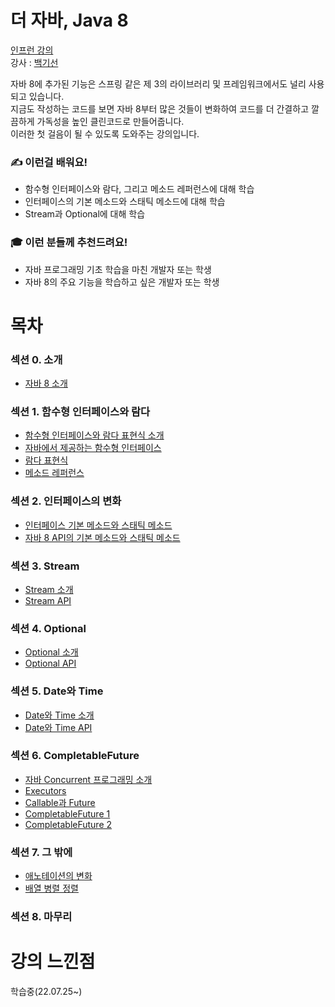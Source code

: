 # 더 자바, Java 8

<a href="https://www.inflearn.com/course/the-java-java8/dashboard">인프런 강의</a><br>
강사 : <a href="https://www.inflearn.com/users/@whiteship">백기선</a>

자바 8에 추가된 기능은 스프링 같은 제 3의 라이브러리 및 프레임워크에서도 널리 사용되고 있습니다.<br>
지금도 작성하는 코드를 보면 자바 8부터 많은 것들이 변화하여 코드를 더 간결하고 깔끔하게 가독성을 높인 클린코드로 만들어줍니다.<br>
이러한 첫 걸음이 될 수 있도록 도와주는 강의입니다.

### ✍️ 이런걸 배워요!

- 함수형 인터페이스와 람다, 그리고 메소드 레퍼런스에 대해 학습
- 인터페이스의 기본 메소드와 스태틱 메소드에 대해 학습
- Stream과 Optional에 대해 학습

### 🎓 이런 분들께 추천드려요!

- 자바 프로그래밍 기초 학습을 마친 개발자 또는 학생
- 자바 8의 주요 기능을 학습하고 싶은 개발자 또는 학생

# 목차

### 섹션 0. 소개
- <a href="https://github.com/Sangyong-Jeon/Inflearn_The-Java8/blob/main/섹션0.소개/자바8소개.md">자바 8 소개</a>
### 섹션 1. 함수형 인터페이스와 람다
- [함수형 인터페이스와 람다 표현식 소개](https://github.com/Sangyong-Jeon/Inflearn_The-Java8/blob/main/섹션1.함수형인터페이스와%20람다/함수형인터페이스와%20람다표현식%20소개.md)
- [자바에서 제공하는 함수형 인터페이스](https://github.com/Sangyong-Jeon/Inflearn_The-Java8/blob/main/섹션1.함수형인터페이스와%20람다/자바에서%20제공하는%20함수형%20인터페이스.md)
- [람다 표현식](https://github.com/Sangyong-Jeon/Inflearn_The-Java8/blob/main/섹션1.함수형인터페이스와%20람다/람다%20표현식.md)
- [메소드 레퍼런스](https://github.com/Sangyong-Jeon/Inflearn_The-Java8/blob/main/섹션1.함수형인터페이스와%20람다/메소드%20레퍼런스.md)
### 섹션 2. 인터페이스의 변화
- [인터페이스 기본 메소드와 스태틱 메소드](https://github.com/Sangyong-Jeon/Inflearn_The-Java8/blob/main/섹션2.인터페이스의%20변화/인터페이스%20기본메소드와%20스태틱%20메소드.md)
- [자바 8 API의 기본 메소드와 스태틱 메소드](https://github.com/Sangyong-Jeon/Inflearn_The-Java8/blob/main/섹션2.인터페이스의%20변화/자바%208%20API의%20기본%20메소드와%20스태틱%20메소드.md)
### 섹션 3. Stream
- [Stream 소개](https://github.com/Sangyong-Jeon/Inflearn_The-Java8/blob/main/%EC%84%B9%EC%85%983.Stream/Stream%20%EC%86%8C%EA%B0%9C.md)
- [Stream API](https://github.com/Sangyong-Jeon/Inflearn_The-Java8/blob/main/섹션3.Stream/Stream%20API.md)
### 섹션 4. Optional
- [Optional 소개](https://github.com/Sangyong-Jeon/Inflearn_The-Java8/blob/main/섹션4.Optional/Optional%20소개.md)
- [Optional API](https://github.com/Sangyong-Jeon/Inflearn_The-Java8/blob/main/섹션4.Optional/Optional%20API.md)
### 섹션 5. Date와 Time
- [Date와 Time 소개](https://github.com/Sangyong-Jeon/Inflearn_The-Java8/blob/main/섹션5.Date와%20Time/Date와%20Time%20소개.md)
- [Date와 Time API](https://github.com/Sangyong-Jeon/Inflearn_The-Java8/blob/main/섹션5.Date와%20Time/Date와%20Time%20API.md)
### 섹션 6. CompletableFuture
- [자바 Concurrent 프로그래밍 소개](https://github.com/Sangyong-Jeon/Inflearn_The-Java8/blob/main/섹션6.CompletableFuture/자바%20Concurrent%20프로그래밍%20소개.md)
- [Executors](https://github.com/Sangyong-Jeon/Inflearn_The-Java8/blob/main/섹션6.CompletableFuture/Executors.md)
- [Callable과 Future](https://github.com/Sangyong-Jeon/Inflearn_The-Java8/blob/main/섹션6.CompletableFuture/Callable과%20Future.md)
- [CompletableFuture 1](https://github.com/Sangyong-Jeon/Inflearn_The-Java8/blob/main/섹션6.CompletableFuture/CompletableFuture%201.md)
- [CompletableFuture 2](https://github.com/Sangyong-Jeon/Inflearn_The-Java8/blob/main/섹션6.CompletableFuture/CompletableFuture%202.md)
### 섹션 7. 그 밖에
- [애노테이션의 변화](https://github.com/Sangyong-Jeon/Inflearn_The-Java8/blob/main/섹션7.%20그%20밖에/애노테이션의%20변화.md)
- [배열 병렬 정렬](https://github.com/Sangyong-Jeon/Inflearn_The-Java8/blob/main/섹션7.%20그%20밖에/배열%20병렬%20정렬.md)
### 섹션 8. 마무리

# 강의 느낀점

학습중(22.07.25~)

